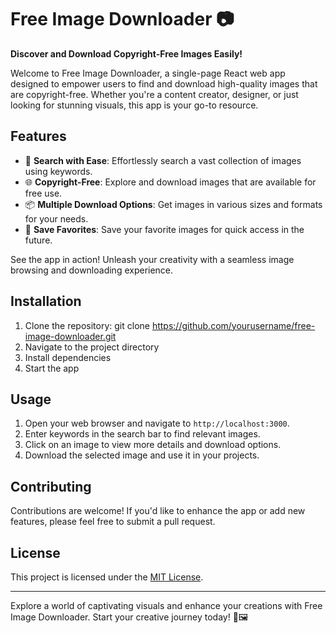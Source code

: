 # Free Image Downloader 📷

**Discover and Download Copyright-Free Images Easily!**

Welcome to Free Image Downloader, a single-page React web app designed to empower users to find and download high-quality images that are copyright-free. Whether you're a content creator, designer, or just looking for stunning visuals, this app is your go-to resource.

## Features

- 📸 **Search with Ease**: Effortlessly search a vast collection of images using keywords.
- 🌐 **Copyright-Free**: Explore and download images that are available for free use.
- 📦 **Multiple Download Options**: Get images in various sizes and formats for your needs.
- 💾 **Save Favorites**: Save your favorite images for quick access in the future.


See the app in action! Unleash your creativity with a seamless image browsing and downloading experience.

## Installation

1. Clone the repository: git clone https://github.com/yourusername/free-image-downloader.git
2. Navigate to the project directory
3. Install dependencies
4. Start the app

## Usage

1. Open your web browser and navigate to `http://localhost:3000`.
2. Enter keywords in the search bar to find relevant images.
3. Click on an image to view more details and download options.
4. Download the selected image and use it in your projects.

## Contributing

Contributions are welcome! If you'd like to enhance the app or add new features, please feel free to submit a pull request.

## License

This project is licensed under the [MIT License](LICENSE).

---

Explore a world of captivating visuals and enhance your creations with Free Image Downloader. Start your creative journey today! 🌟🖼️
